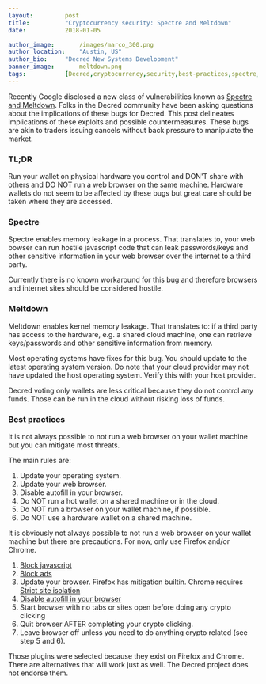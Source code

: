 ```yaml
---
layout:			post
title:			"Cryptocurrency security: Spectre and Meltdown"
date:			2018-01-05

author_image:		/images/marco_300.png
author_location:	"Austin, US"
author_bio:		"Decred New Systems Development"
banner_image:		meltdown.png
tags:			[Decred,cryptocurrency,security,best-practices,spectre,meltdown]
---
```


Recently Google disclosed a new class of vulnerabilities known as [Spectre and Meltdown](https://meltdownattack.com/).  Folks in the Decred community have
been asking questions about the implications of these bugs for Decred.  This
post delineates implications of these exploits and possible countermeasures.
These bugs are akin to traders issuing cancels without back pressure to
manipulate the market.

### TL;DR

Run your wallet on physical hardware you control and DON'T share with others
and DO NOT run a web browser on the same machine. Hardware wallets do not seem
to be affected by these bugs but great care should be taken where they are
accessed.

<!--more-->

### Spectre

Spectre enables memory leakage in a process.  That translates to, your
web bowser can run hostile javascript code that can leak passwords/keys and
other sensitive information in your web browser over the internet to a third party.

Currently there is no known workaround for this bug and therefore browsers and
internet sites should be considered hostile.

### Meltdown

Meltdown enables kernel memory leakage.  That translates to: if a third party
has access to the hardware, e.g. a shared cloud machine, one can retrieve
keys/passwords and other sensitive information from memory.

Most operating systems have fixes for this bug.  You should update to the
latest operating system version.  Do note that your cloud provider may not have
updated the host operating system. Verify this with your host provider.

Decred voting only wallets are less critical because they do not control any
funds.  Those can be run in the cloud without risking loss of funds.

### Best practices

It is not always possible to not run a web browser on your wallet machine but
you can mitigate most threats.

The main rules are:
1. Update your operating system.
2. Update your web browser.
3. Disable autofill in your browser.
4. Do NOT run a hot wallet on a shared machine or in the cloud.
5. Do NOT run a browser on your wallet machine, if possible.
6. Do NOT use a hardware wallet on a shared machine.

It is obviously not always possible to not run a web browser on your wallet
machine but there are precautions.  For now, only use Firefox and/or Chrome.

1. [Block javascript](https://www.andryou.com/scriptsafe/)
2. [Block ads](https://github.com/gorhill/uBlock)
3. Update your browser.  Firefox has mitigation builtin. Chrome requires [Strict site isolation](https://support.google.com/chrome/answer/7623121?hl=en)
4. [Disable autofill in your browser](https://support.iclasspro.com/hc/en-us/articles/218569268-How-to-Disable-and-Clear-AutoFill-Info-in-your-Browser)
5. Start browser with no tabs or sites open before doing any crypto clicking
6. Quit browser AFTER completing your crypto clicking.
7. Leave browser off unless you need to do anything crypto related (see step 5 and 6).

Those plugins were selected because they exist on Firefox and Chrome.  There
are alternatives that will work just as well.  The Decred project does not
endorse them.
